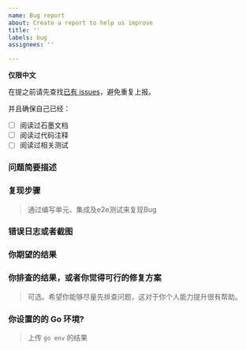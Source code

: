 ```yaml
---
name: Bug report
about: Create a report to help us improve
title: ''
labels: bug
assignees: ''

---
```


**仅限中文**

在提之前请先查找[已有 issues](https://github.com/ecodeclub/ecodeim/issues)，避免重复上报。

并且确保自己已经：
- [ ] 阅读过石墨文档
- [ ] 阅读过代码注释
- [ ] 阅读过相关测试

### 问题简要描述

### 复现步骤
> 通过编写单元、集成及e2e测试来复现Bug 

### 错误日志或者截图

### 你期望的结果

### 你排查的结果，或者你觉得可行的修复方案
> 可选。希望你能够尽量先排查问题，这对于你个人能力提升很有帮助。

### 你设置的的 Go 环境?
> 上传 `go env` 的结果